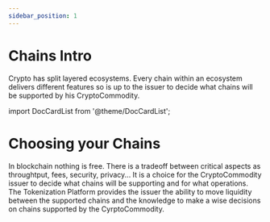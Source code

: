 ```yaml
---
sidebar_position: 1
---
```


# Chains Intro

Crypto has split layered ecosystems. Every chain within an ecosystem delivers different features so is up to the issuer to decide what chains will be supported by his CryptoCommodity.


import DocCardList from '@theme/DocCardList';

<DocCardList />

# Choosing your Chains

In blockchain nothing is free. There is a tradeoff between critical aspects as throughtput, fees, security, privacy... It is a choice for the CryptoCommodity issuer to decide what chains will be supporting and for what operations. The Tokenization Platform provides the issuer the ability to move liquidity between the supported chains and the knowledge to make a wise decisions on chains supported by the CyrptoCommodity.